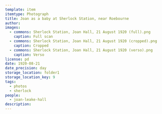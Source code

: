 ```yaml
---
template: item
itemtype: Photograph
title: Joan as a baby at Sherlock Station, near Roebourne
author: 
images:
  - commons: Sherlock Station, Joan Hall, 21 August 1920 (full).png
    caption: Full scan
  - commons: Sherlock Station, Joan Hall, 21 August 1920 (cropped).png
    caption: Cropped
  - commons: Sherlock Station, Joan Hall, 21 August 1920 (verso).png
    caption: Verso
license: pd
date: 1920-08-21
date_precision: day
storage_location: folder1
storage_location_key: 9
tags:
  - photos
  - sherlock
people:
  - joan-leake-hall
description: 
---
```

